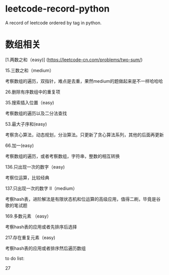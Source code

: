 # leetcode-record-python
A record of leetcode ordered by tag in python.

# 数组相关
[1.两数之和（easy)]
(https://leetcode-cn.com/problems/two-sum/)

15.三数之和（medium）

考察数组的遍历，双指针，难点是去重，果然medium的题做起来是不一样哈哈哈

26.删除有序数组中的重复项

35.搜索插入位置（easy)

考察数组的遍历以及二分法查找

53.最大子序和(easy)

考察贪心算法，动态规划，分治算法。只更新了贪心算法系列，其他的后面再更新

66.加一(easy)

考察数组的遍历，或者考察数组，字符串，整数的相互转换

136.只出现一次的数字（easy)

考察位运算，比较经典

137.只出现一次的数字 II（medium）

考察hash表，进阶解法是有限状态机和位运算的高级应用，值得二刷，毕竟是谷歌的笔试题

169.多数元素 （easy）

考察hash表的应用或者先排序后选择

217.存在重复元素（easy)

考察hash表的应用或者排序然后遍历数组



 to do list:
 
 27 
 
